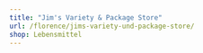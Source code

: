 ```yaml
---
title: "Jim's Variety & Package Store"
url: /florence/jims-variety-und-package-store/
shop: Lebensmittel
---
```

